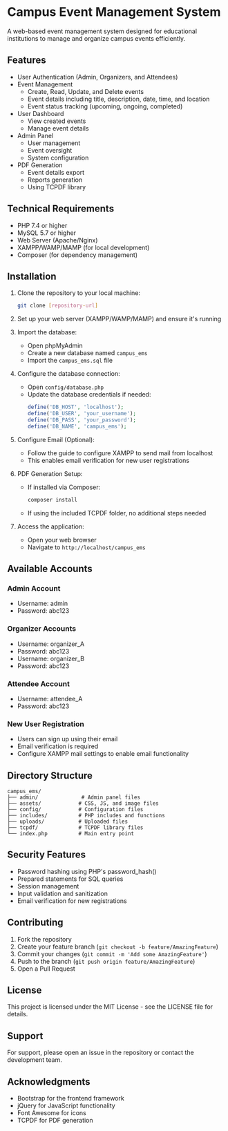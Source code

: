 # Campus Event Management System

A web-based event management system designed for educational institutions to manage and organize campus events efficiently.

## Features

- User Authentication (Admin, Organizers, and Attendees)
- Event Management
  - Create, Read, Update, and Delete events
  - Event details including title, description, date, time, and location
  - Event status tracking (upcoming, ongoing, completed)
- User Dashboard
  - View created events
  - Manage event details
- Admin Panel
  - User management
  - Event oversight
  - System configuration
- PDF Generation
  - Event details export
  - Reports generation
  - Using TCPDF library

## Technical Requirements

- PHP 7.4 or higher
- MySQL 5.7 or higher
- Web Server (Apache/Nginx)
- XAMPP/WAMP/MAMP (for local development)
- Composer (for dependency management)

## Installation

1. Clone the repository to your local machine:

   ```bash
   git clone [repository-url]
   ```

2. Set up your web server (XAMPP/WAMP/MAMP) and ensure it's running

3. Import the database:

   - Open phpMyAdmin
   - Create a new database named `campus_ems`
   - Import the `campus_ems.sql` file

4. Configure the database connection:

   - Open `config/database.php`
   - Update the database credentials if needed:
     ```php
     define('DB_HOST', 'localhost');
     define('DB_USER', 'your_username');
     define('DB_PASS', 'your_password');
     define('DB_NAME', 'campus_ems');
     ```

5. Configure Email (Optional):

   - Follow the guide to configure XAMPP to send mail from localhost
   - This enables email verification for new user registrations

6. PDF Generation Setup:

   - If installed via Composer:
     ```bash
     composer install
     ```
   - If using the included TCPDF folder, no additional steps needed

7. Access the application:
   - Open your web browser
   - Navigate to `http://localhost/campus_ems`

## Available Accounts

### Admin Account

- Username: admin
- Password: abc123

### Organizer Accounts

- Username: organizer_A
- Password: abc123
- Username: organizer_B
- Password: abc123

### Attendee Account

- Username: attendee_A
- Password: abc123

### New User Registration

- Users can sign up using their email
- Email verification is required
- Configure XAMPP mail settings to enable email functionality

## Directory Structure

```
campus_ems/
├── admin/              # Admin panel files
├── assets/            # CSS, JS, and image files
├── config/            # Configuration files
├── includes/          # PHP includes and functions
├── uploads/           # Uploaded files
├── tcpdf/             # TCPDF library files
└── index.php          # Main entry point
```

## Security Features

- Password hashing using PHP's password_hash()
- Prepared statements for SQL queries
- Session management
- Input validation and sanitization
- Email verification for new registrations

## Contributing

1. Fork the repository
2. Create your feature branch (`git checkout -b feature/AmazingFeature`)
3. Commit your changes (`git commit -m 'Add some AmazingFeature'`)
4. Push to the branch (`git push origin feature/AmazingFeature`)
5. Open a Pull Request

## License

This project is licensed under the MIT License - see the LICENSE file for details.

## Support

For support, please open an issue in the repository or contact the development team.

## Acknowledgments

- Bootstrap for the frontend framework
- jQuery for JavaScript functionality
- Font Awesome for icons
- TCPDF for PDF generation
